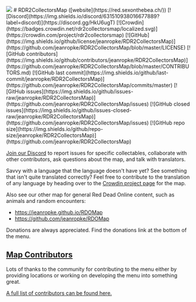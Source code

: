 <img src="https://cdn.cardiacar.rest/red/logo.png">
# RDR2CollectorsMap ([website](https://red.sexonthebea.ch/))
[![Discord](https://img.shields.io/discord/631510938016677889?label=discord)](https://discord.gg/HkU6ugT) [![Crowdin](https://badges.crowdin.net/rdr2collectorsmap/localized.svg)](https://crowdin.com/project/rdr2collectorsmap) [![GitHub](https://img.shields.io/github/license/jeanropke/RDR2CollectorsMap)](https://github.com/jeanropke/RDR2CollectorsMap/blob/master/LICENSE) [![GitHub contributors](https://img.shields.io/github/contributors/jeanropke/RDR2CollectorsMap)](https://github.com/jeanropke/RDR2CollectorsMap/blob/master/CONTRIBUTORS.md) [![GitHub last commit](https://img.shields.io/github/last-commit/jeanropke/RDR2CollectorsMap)](https://github.com/jeanropke/RDR2CollectorsMap/commits/master) [![GitHub issues](https://img.shields.io/github/issues-raw/jeanropke/RDR2CollectorsMap)](https://github.com/jeanropke/RDR2CollectorsMap/issues) [![GitHub closed issues](https://img.shields.io/github/issues-closed-raw/jeanropke/RDR2CollectorsMap)](https://github.com/jeanropke/RDR2CollectorsMap/issues) [![GitHub repo size](https://img.shields.io/github/repo-size/jeanropke/RDR2CollectorsMap)](https://github.com/jeanropke/RDR2CollectorsMap)

[Join our Discord](https://discord.gg/HkU6ugT) to report issues for specific collectables, collaborate with other contributors, ask questions about the map, and talk with translators.

Savvy with a language that the language doesn't have yet? See something that isn't quite translated correctly? Feel free to contribute to the translation of any language by heading over to the [Crowdin project page](https://crowdin.com/project/rdr2collectorsmap) for the map.

Also see our other map for general Red Dead Online content, such as animals and random encounters:
- https://jeanropke.github.io/RDOMap
- https://github.com/jeanropke/RDOMap

Donations are always appreciated. Find the donations link at the bottom of the menu.

## [Map Contributors](https://github.com/jeanropke/RDR2CollectorsMap/blob/master/CONTRIBUTORS.md)
Lots of thanks to the community for contributing to the menu either by providing locations or working on developing the menu into something great.

[A full list of contributors can be found here.](https://github.com/jeanropke/RDR2CollectorsMap/blob/master/CONTRIBUTORS.md)
